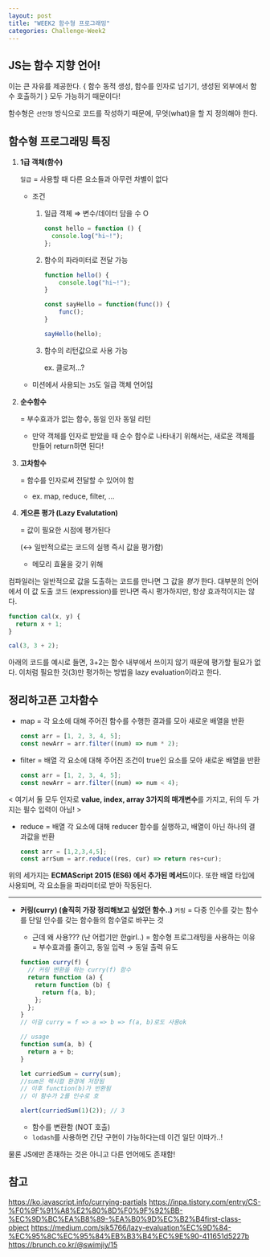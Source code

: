 ```yaml
---
layout: post
title: "WEEK2 함수형 프로그래밍"
categories: Challenge-Week2
---
```


## JS는 함수 지향 언어!

이는 큰 자유를 제공한다. { 함수 동적 생성, 함수를 인자로 넘기기, 생성된 외부에서 함수 호출하기 } 모두 가능하기 때문이다!

함수형은 `선언형` 방식으로 코드를 작성하기 때문에, 무엇(what)을 할 지 정의해야 한다.

## 함수형 프로그래밍 특징

1. **1급 객체(함수)**

   `일급` = 사용할 때 다른 요소들과 아무런 차별이 없다

   - 조건

     1. 일급 객체 ⇒ 변수/데이터 담을 수 O

        ```jsx
        const hello = function () {
          console.log("hi~!");
        };
        ```

     2. 함수의 파라미터로 전달 가능

        ```jsx
        function hello() {
        	console.log("hi~!");
        }

        const sayHello = function(func()) {
        	func();
        }

        sayHello(hello);
        ```

     3. 함수의 리턴값으로 사용 가능

        ex. 클로저…?

   - 미션에서 사용되는 `JS`도 일급 객체 언어임

2. **순수함수**

   = 부수효과가 없는 함수, 동일 인자 동일 리턴

   - 만약 객체를 인자로 받았을 때 순수 함수로 나타내기 위해서는, 새로운 객체를 만들어 return하면 된다!

3. **고차함수**

   = 함수를 인자로써 전달할 수 있어야 함

   - ex. map, reduce, filter, …

4. **게으른 평가 (Lazy Evalutation)**

   = 값이 필요한 시점에 평가된다

   (↔ 일반적으로는 코드의 실행 즉시 값을 평가함)

   - 메모리 효율을 갖기 위해

컴파일러는 일반적으로 값을 도출하는 코드를 만나면 그 값을 _평가_ 한다. 대부분의 언어에서 이 값 도출 코드 (expression)를 만나면 즉시 평가하지만, 항상 효과적이지는 않다.

```jsx
function cal(x, y) {
  return x + 1;
}

cal(3, 3 + 2);
```

아래의 코드를 예시로 들면, 3+2는 함수 내부에서 쓰이지 않기 때문에 평가할 필요가 없다. 이처럼 필요한 것(3)만 평가하는 방법을 lazy evaluation이라고 한다.

## 정리하고픈 고차함수

- map
  = 각 요소에 대해 주어진 함수를 수행한 결과를 모아 새로운 배열을 반환
  ```jsx
  const arr = [1, 2, 3, 4, 5];
  const newArr = arr.filter((num) => num * 2);
  ```
- filter
  = 배열 각 요소에 대해 주어진 조건이 true인 요소를 모아 새로운 배열을 반환
  ```jsx
  const arr = [1, 2, 3, 4, 5];
  const newArr = arr.filter((num) => num < 4);
  ```

< 여기서 둘 모두 인자로 **value, index, array 3가지의 매개변수**를 가지고, 뒤의 두 가지는 필수 입력이 아님! >

- reduce
  = 배열 각 요소에 대해 reducer 함수를 실행하고, 배열이 아닌 하나의 결과값을 반환
  ```jsx
  const arr = [1,2,3,4,5];
  const arrSum = arr.reduce((res, cur) => return res+cur);
  ```

위의 세가지는 **ECMAScript 2015 (ES6) 에서 추가된 메서드**이다. 또한 배열 타입에 사용되며, 각 요소들을 파라미터로 받아 작동된다.

---

- **커링(curry) (솔직히 가장 정리해보고 싶었던 함수..)**
  `커링` = 다중 인수를 갖는 함수를 단일 인수를 갖는 함수들의 함수열로 바꾸는 것

  - 근데 왜 사용??? (난 어렵기만 한girl..)
    = 함수형 프로그래밍을 사용하는 이유
    = 부수효과를 줄이고, 동일 입력 → 동일 출력 유도

  ```jsx
  function curry(f) {
    // 커링 변환을 하는 curry(f) 함수
    return function (a) {
      return function (b) {
        return f(a, b);
      };
    };
  }
  // 이걸 curry = f => a => b => f(a, b)로도 사용ok

  // usage
  function sum(a, b) {
    return a + b;
  }

  let curriedSum = curry(sum);
  //sum은 렉시컬 환경에 저장됨
  // 이후 function(b)가 반환됨
  // 이 함수가 2를 인수로 호

  alert(curriedSum(1)(2)); // 3
  ```

  - 함수를 변환함 (NOT 호출)
  - `lodash`를 사용하면 간단 구현이 가능하다는데 이건 일단 이따가..!

물론 JS에만 존재하는 것은 아니고 다른 언어에도 존재함!

## 참고

https://ko.javascript.info/currying-partials
https://inpa.tistory.com/entry/CS-%F0%9F%91%A8%E2%80%8D%F0%9F%92%BB-%EC%9D%BC%EA%B8%89-%EA%B0%9D%EC%B2%B4first-class-object
https://medium.com/sjk5766/lazy-evaluation%EC%9D%84-%EC%95%8C%EC%95%84%EB%B3%B4%EC%9E%90-411651d5227b
https://brunch.co.kr/@swimjiy/15
